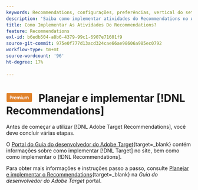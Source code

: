 ```yaml
---
keywords: Recommendations, configurações, preferências, vertical do setor, critérios incompatíveis com o filtro, grupo de hosts padrão, url de base em miniatura, token de api do recommendations
description: 'Saiba como implementar atividades do Recommendations no Adobe Target. '
title: Como Implementar As Atividades Do Recommendations?
feature: Recommendations
exl-id: b6edb504-a8b6-4379-99c1-6907e71601f9
source-git-commit: 975e0f777d13acd324cae66ae98606a985ec0792
workflow-type: tm+mt
source-wordcount: '96'
ht-degree: 17%

---
```


# ![PREMIUM](/help/main/assets/premium.png) Planejar e implementar [!DNL Recommendations]

Antes de começar a utilizar [!DNL Adobe Target Recommendations], você deve concluir várias etapas.

O [Portal do Guia do desenvolvedor do Adobe Target](https://developer.adobe.com/target/){target=_blank} contém informações sobre como implementar [!DNL Target] no site, bem como como implementar o [!DNL Recommendations].

Para obter mais informações e instruções passo a passo, consulte [Planejar e implementar o Recommendations](https://developer-stage.adobe.com/target/implement/recommendations/){target=_blank} na *Guia do desenvolvedor do Adobe Target* portal.
